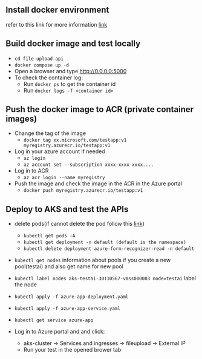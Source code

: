 ## Install docker environment
refer to this link for more information [link](https://www.cnblogs.com/AllenMaster/p/13541680.html)
## Build docker image and test locally
- `cd file-upload-api`
- `docker compose up -d`
- Open a browser and type http://0.0.0.0:5000
- To check the container log:
  - Run `docker ps` to get the container id
  - Run `docker logs -f <container id>`

## Push the docker image to ACR (private container images)
- Change the tag of the image
  - `docker tag xx.microsoft.com/testapp:v1 myregistry.azurecr.io/testapp:v1`
- Log in your azure account if needed
  - `az login`
  - `az account set --subscription xxxx-xxxx-xxxx....`
- Log in to ACR
  - `az acr login --name myregistry`
- Push the image and check the image in the ACR in the Azure portal
  - `docker push myregistry.azurecr.io/testapp:v1`

## Deploy to AKS and test the APIs
- delete pods(if cannot delete the pod follow this [link](https://www.cnblogs.com/landminejue/p/15459532.html))
  - `kubectl get pods -A`
  - `kubectl get deployment -n default (default is the namespace)`
  - `kubectl delete deployment azure-form-recognizer-read -n default`
     
- `kubectl get nodes` information about pools if you create a new pool(testai) and also get name for new pool
- `kubectl label nodes aks-testai-30110567-vmss000003 node=testai` label the node
- `kubectl apply -f azure-app-deployment.yaml`    
- `kubectl apply -f azure-app-service.yaml`
- `kubectl get service azure-app`


  
- Log in to Azure portal and and click: 
  - aks-cluster -> Services and ingresses -> fileupload -> External IP  
  - Run your test in the opened brower tab

